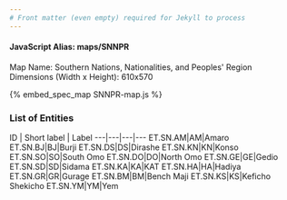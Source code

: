 ```yaml
---
# Front matter (even empty) required for Jekyll to process
---
```


#### JavaScript Alias: maps/SNNPR

Map Name: Southern Nations, Nationalities, and Peoples' Region
Dimensions (Width x Height): 610x570



{% embed_spec_map SNNPR-map.js %}

### List of Entities

ID | Short label | Label
---|---|---|---
ET.SN.AM|AM|Amaro
ET.SN.BJ|BJ|Burji
ET.SN.DS|DS|Dirashe
ET.SN.KN|KN|Konso
ET.SN.SO|SO|South Omo
ET.SN.DO|DO|North Omo
ET.SN.GE|GE|Gedio
ET.SN.SD|SD|Sidama
ET.SN.KA|KA|KAT
ET.SN.HA|HA|Hadiya
ET.SN.GR|GR|Gurage
ET.SN.BM|BM|Bench Maji
ET.SN.KS|KS|Keficho Shekicho
ET.SN.YM|YM|Yem
